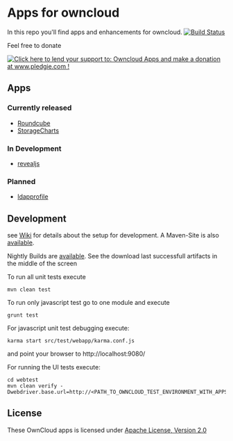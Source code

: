 Apps for owncloud
========

In this repo you'll find apps and enhancements for owncloud. [![Build Status](https://martinreinhardt-online.de/jenkins/buildStatus/icon?job=OwnCloud_nightly)](https://martinreinhardt-online.de/jenkins/job/OwnCloud_nightly/)


Feel free to donate

<a href='http://www.pledgie.com/campaigns/23447'><img alt='Click here to lend your support to: Owncloud Apps and make a donation at www.pledgie.com !' src='http://www.pledgie.com/campaigns/23447.png?skin_name=chrome' border='0' /></a> <a target="_blank" href="https://www.paypal.com/cgi-bin/webscr?cmd=_s-xclick&hosted_button_id=2SAK2NYWB8QA2">
<img alt="" border="0" src="https://www.paypalobjects.com/de_DE/DE/i/btn/btn_donateCC_LG.gif"/>
</img></a>

## Apps

### Currently released
* [Roundcube](roundcube/README.md)
* [StorageCharts](storagecharts2/README.md)

### In Development
* [revealjs](revealjs/README.md)

### Planned
* [ldapprofile](ldapprofile/README.md)

## Development

see [Wiki](https://github.com/hypery2k/owncloud/wiki/Development-Setup) for details about the setup for development.
A Maven-Site is also [available](https://martinreinhardt-online.de/jenkins/job/OwnCloud_nightly/site/).

Nightly Builds are [available](https://martinreinhardt-online.de/jenkins/job/OwnCloud_nightly/). See the download last successfull artifacts in the middle of the screen

To run all unit tests execute

```mvn clean test```

To run only javascript test go to one module and execute

```grunt test```

For javascript unit test debugging execute:

```karma start src/test/webapp/karma.conf.js```
 
and point your browser to http://localhost:9080/

For running the UI tests execute:

```
cd webtest
mvn clean verify -Dwebdriver.base.url=http://<PATH_TO_OWNCLOUD_TEST_ENVIRONMENT_WITH_APPS_INSTALLED>
```

License
------------

These OwnCloud apps is licensed under [Apache License, Version 2.0](http://www.apache.org/licenses/LICENSE-2.0)
